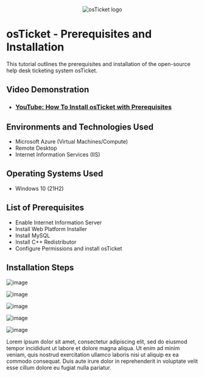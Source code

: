 
<p align="center">
<img src="https://i.imgur.com/Clzj7Xs.png" alt="osTicket logo"/>
</p>

<h1>osTicket - Prerequisites and Installation</h1>
This tutorial outlines the prerequisites and installation of the open-source help desk ticketing system osTicket.<br />


<h2>Video Demonstration</h2>

- ### [YouTube: How To Install osTicket with Prerequisites](https://youtu.be/WRr7XhbUlJg?si=l7tBPCdXBZBfR-e-)

<h2>Environments and Technologies Used</h2>

- Microsoft Azure (Virtual Machines/Compute)
- Remote Desktop
- Internet Information Services (IIS)

<h2>Operating Systems Used </h2>

- Windows 10</b> (21H2)

<h2>List of Prerequisites</h2>

- Enable Internet Information Server
- Install Web Platform Installer
- Install MySQL
- Install C++ Redistributor
- Configure Permissions and install osTicket

<h2>Installation Steps</h2>

![image](https://github.com/Tsteele8/osticket-prereqs/assets/149441408/d877f5fd-bf9f-4288-b4c0-ad2768a8c522)

![image](https://github.com/Tsteele8/osticket-prereqs/assets/149441408/8cd55d7d-5af8-4176-bf52-582c42880ea6)

![image](https://github.com/Tsteele8/osticket-prereqs/assets/149441408/6511e678-91a8-4667-8406-25bedc5c1b8b)

![image](https://github.com/Tsteele8/osticket-prereqs/assets/149441408/35c3d3e6-b712-4bb5-80ee-492231b44893)

![image](https://github.com/Tsteele8/osticket-prereqs/assets/149441408/94d258a1-d606-4539-9bb8-e9ecf756a96b)


Lorem ipsum dolor sit amet, consectetur adipiscing elit, sed do eiusmod tempor incididunt ut labore et dolore magna aliqua. Ut enim ad minim veniam, quis nostrud exercitation ullamco laboris nisi ut aliquip ex ea commodo consequat. Duis aute irure dolor in reprehenderit in voluptate velit esse cillum dolore eu fugiat nulla pariatur.

